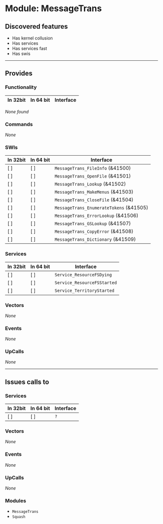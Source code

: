 # Module: MessageTrans

## Discovered features


* Has kernel collusion
* Has services
* Has services fast
* Has swis

---

## Provides

### Functionality

| In 32bit | In 64 bit | Interface |
|----------|-----------|-----------|

*None found*

### Commands


*None*


### SWIs


| In 32bit | In 64 bit | Interface |
|----------|-----------|-----------|
| [ ]      | [ ]       | `MessageTrans_FileInfo` (&41500) |
| [ ]      | [ ]       | `MessageTrans_OpenFile` (&41501) |
| [ ]      | [ ]       | `MessageTrans_Lookup` (&41502) |
| [ ]      | [ ]       | `MessageTrans_MakeMenus` (&41503) |
| [ ]      | [ ]       | `MessageTrans_CloseFile` (&41504) |
| [ ]      | [ ]       | `MessageTrans_EnumerateTokens` (&41505) |
| [ ]      | [ ]       | `MessageTrans_ErrorLookup` (&41506) |
| [ ]      | [ ]       | `MessageTrans_GSLookup` (&41507) |
| [ ]      | [ ]       | `MessageTrans_CopyError` (&41508) |
| [ ]      | [ ]       | `MessageTrans_Dictionary` (&41509) |


### Services


| In 32bit | In 64 bit | Interface |
|----------|-----------|-----------|
| [ ]      | [ ]       | `Service_ResourceFSDying` |
| [ ]      | [ ]       | `Service_ResourceFSStarted` |
| [ ]      | [ ]       | `Service_TerritoryStarted` |


### Vectors


*None*


### Events


*None*


### UpCalls


*None*


---

## Issues calls to

### Services


| In 32bit | In 64 bit | Interface |
|----------|-----------|-----------|
| [ ]      | [ ]       | `?` |


### Vectors


*None*


### Events


*None*


### UpCalls


*None*


### Modules


* `MessageTrans`
* `Squash`


